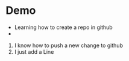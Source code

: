# Demo

- Learning how to create a repo in github
- 
1. I know how to push a new change to github
2. I just add a Line
